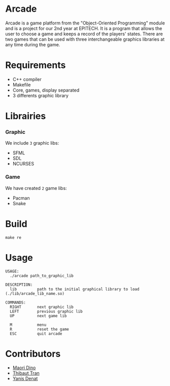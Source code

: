 
# Arcade
Arcade is a game platform from the "Object-Oriented Programming" module and is a project for our 2nd year at EPITECH. It is a program that allows the user to choose a game and keeps a record of the players' states. There are two games that can be used with three interchangeable graphics libraries at any time during the game.

# Requirements

- C++ compiler
- Makefile
- Core, games, display separated
- 3 differents graphic library


# Librairies
### Graphic
We include `3` graphic libs:
- SFML
- SDL
- NCURSES

### Game
We have created `2` game libs:
- Pacman
- Snake

# Build

```
make re
```

# Usage
```
USAGE:
  ./arcade path_to_graphic_lib

DESCRIPTION:
  lib         path to the initial graphical library to load (./lib/arcade_lib_name.so)

COMMANDS:
  RIGHT       next graphic lib
  LEFT        previous graphic lib
  UP          next game lib

  M           menu
  R           reset the game
  ESC         quit arcade
```
# Contributors

- [Maori Dino](https://github.com/MaoKoro)
- [Thibaut Tran](https://github.com/Thibauut)
- [Yanis Denat](https://github.com/Yanarusse)
